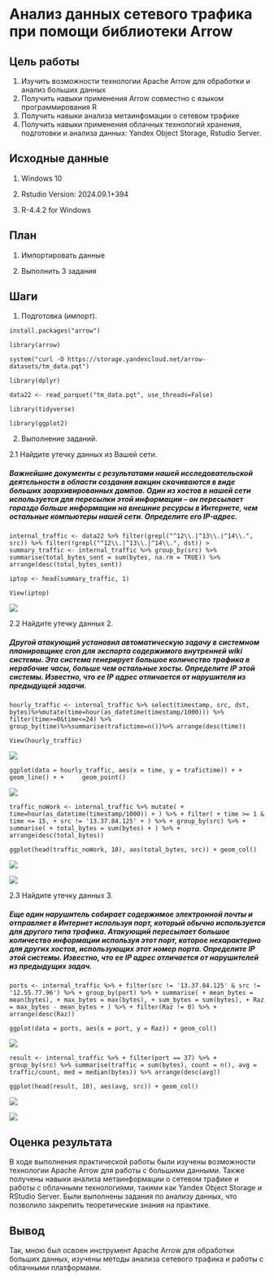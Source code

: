 # Анализ данных сетевого трафика при помощи библиотеки Arrow
 
## Цель работы 
 
1. Изучить возможности технологии Apache Arrow для обработки и анализ больших данных
2. Получить навыки применения Arrow совместно с языком программирования R
3. Получить навыки анализа метаинфомации о сетевом трафике
4. Получить навыки применения облачных технологий хранения, подготовки и анализа данных: Yandex Object Storage, Rstudio Server.
  
## Исходные данные 
 
1.  Windows 10
    
2.  Rstudio Version: 2024.09.1+394
    
3.  R-4.4.2 for Windows

## План

1.  Импортировать данные

2.  Выполнить 3 задания
 
## Шаги

1. Подготовка (импорт).

```{r}
install.packages("arrow")

library(arrow)

system("curl -O https://storage.yandexcloud.net/arrow-datasets/tm_data.pqt")

library(dplyr)

data22 <- read_parquet("tm_data.pqt", use_threads=False)

library(tidyverse)

library(ggplot2)
```

2. Выполнение заданий.

2.1 Найдите утечку данных из Вашей сети.

##### 	Важнейшие документы с результатами нашей исследовательской деятельности в области создания вакцин скачиваются в виде больших заархивированных дампов. Один из хостов в нашей сети используется для пересылки этой информации – он пересылает гораздо больше информации на внешние ресурсы в Интернете, чем остальные компьютеры нашей сети. Определите его IP-адрес.

```{r}
internal_traffic <- data22 %>% filter(grepl("^12\\.|^13\\.|^14\\.", src)) %>% filter(!grepl("^12\\.|^13\\.|^14\\.", dst)) > summary_traffic <- internal_traffic %>% group_by(src) %>% summarise(total_bytes_sent = sum(bytes, na.rm = TRUE)) %>% arrange(desc(total_bytes_sent))

iptop <- head(summary_traffic, 1)

View(iptop)
```
![](img/1.png)

2.2 Найдите утечку данных 2.

##### 	Другой атакующий установил автоматическую задачу в системном планировщике cron для экспорта содержимого внутренней wiki системы. Эта система генерирует большое количество трафика в нерабочие часы, больше чем остальные хосты. Определите IP этой системы. Известно, что ее IP адрес отличается от нарушителя из предыдущей задачи.

```{r}
hourly_traffic <- internal_traffic %>% select(timestamp, src, dst, bytes)%>%mutate(time=hour(as_datetime(timestamp/1000))) %>% filter(time>=0&time<=24) %>% group_by(time)%>%summarise(trafictime=n())%>% arrange(desc(time))

View(hourly_traffic)
```
![](img/2.png)

```{r}
ggplot(data = hourly_traffic, aes(x = time, y = trafictime)) + + geom_line() + +     geom_point()
```
![](img/3.png)


```{r}
traffic_noWork <- internal_traffic %>% mutate( + time=hour(as_datetime(timestamp/1000)) + ) %>% + filter( + time >= 1 & time <= 15, + src != '13.37.84.125' + ) %>% + group_by(src) %>% + summarise( + total_bytes = sum(bytes) + ) %>% +     arrange(desc(total_bytes))

ggplot(head(traffic_noWork, 10), aes(total_bytes, src)) + geom_col()
```
![](img/4.png)

![](img/5.png)

2.3 Найдите утечку данных 3.

##### 	Еще один нарушитель собирает содержимое электронной почты и отправляет в Интернет используя порт, который обычно используется для другого типа трафика. Атакующий пересылает большое количество информации используя этот порт, которое нехарактерно для других хостов, использующих этот номер порта. Определите IP этой системы. Известно, что ее IP адрес отличается от нарушителей из предыдущих задач.

```{r}
ports <- internal_traffic %>% + filter(src != '13.37.84.125' & src != '12.55.77.96') %>% + group_by(port) %>% + summarise( + mean_bytes = mean(bytes), + max_bytes = max(bytes), + sum_bytes = sum(bytes), + Raz = max_bytes - mean_bytes + ) %>% + filter(Raz != 0) %>% +     arrange(desc(Raz))

ggplot(data = ports, aes(x = port, y = Raz)) + geom_col()
```
![](img/6.png)

```{r}
result <- internal_traffic %>% + filter(port == 37) %>% +     group_by(src) %>% summarise(traffic = sum(bytes), count = n(), avg = traffic/count, med = median(bytes)) %>% arrange(desc(avg))

ggplot(head(result, 10), aes(avg, src)) + geom_col()
```
![](img/7.png)

![](img/8.png)





## Оценка результата
  
В ходе выполнения практической работы были изучены возможности технологии Apache Arrow для работы с большими данными. Также получены навыки анализа метаинформации о сетевом трафике и работы с облачными технологиями, такими как Yandex Object Storage и RStudio Server. Были выполнены задания по анализу данных, что позволило закрепить теоретические знания на практике.

## Вывод 

Так, мною был освоен инструмент Apache Arrow для обработки больших данных, изучены методы анализа сетевого трафика и работы с облачными платформами.
```{r}

```
